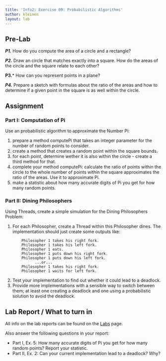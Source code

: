 ```yaml
---
title: 'Info2: Exercise 09: Probabilistic Algorithms'
author: kleinen
layout: lab
---
```

## Pre-Lab
***P1.*** How do you compute the area of a circle and a rectangle?

***P2.*** Draw an circle that matches exactly into a square. How do the areas of the
circle and the square relate to each other?

**P3.*** How can you represent points in a plane?

***P4.*** Prepare a sketch with formulas about the ratio of the areas and how to determine
if a given point in the square is as well within the circle.

## Assignment

### Part I: Computation of Pi
Use an probabilistic algorithm to approximate the Number Pi:
1. prepare a method computePi that takes an integer parameter for the number of
random points to consider.
2. create a method that creates a random point within the square bounds.
3. for each point, determine wether it is also within the circle - create a third
method for that.
4. complete your method computePi: calculate the ratio of points within the circle to the whole number of points within the
square approximates the ratio of the areas. Use it to approximate Pi.
5. make a statistic about how many accurate digits of Pi you get for how many
random points.

### Part II: Dining Philosophers
Using Threads, create a simple simulation for the Dining Philosophers Problem:
1. For each Philosopher, create a Thread within this Philosopher dines. The implementation
should just create some outputs like:
    ```
        Philosopher 1 takes his right fork.
        Philosopher 1 takes his left fork.
        Philosopher 1 eats.
        Philosopher 1 puts down his right fork.
        Philosopher 1 puts down his left fork.
              ...or...
        Philosopher 1 takes his right fork.
        Philosopher 1 waits for left fork.
    ```
2. Test your implementation to find out whether it could lead to a deadlock. 
3. Provide more implementations with a sensible way to switch between them;
at least one creating a deadlock and one using a probabilistic solution to avoid the
deadlock.

## Lab Report / What to turn in
All info on the lab reports can be found on the [Labs](https://bkleinen.github.io/classes/ss2020/info2/labs/) page.

Also answer the following questions in your report:
* Part I, Ex. 5: How many accurate digits of Pi you get for how many random points? Report your statistic.
* Part II, Ex. 2: Can your current implementation lead to a deadlock? Why? 
